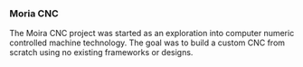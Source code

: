 ### Moria CNC
The Moira CNC project was started as an exploration into computer numeric controlled machine technology. The goal was to build a custom CNC from scratch using no existing frameworks or designs.
